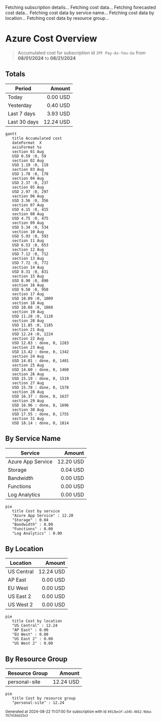 Fetching subscription details...
Fetching cost data...
Fetching forecasted cost data...
Fetching cost data by service name...
Fetching cost data by location...
Fetching cost data by resource group...
# Azure Cost Overview

> Accumulated cost for subscription id `JPF Pay-As-You-Go` from **08/01/2024** to **08/21/2024**

## Totals

|Period|Amount|
|---|---:|
|Today|0.00 USD|
|Yesterday|0.40 USD|
|Last 7 days|3.93 USD|
|Last 30 days|12.24 USD|

```mermaid
gantt
   title Accumulated cost
   dateFormat  X
   axisFormat %s
   section 01 Aug
   USD 0.59 :0, 59
   section 02 Aug
   USD 1.19 :0, 119
   section 03 Aug
   USD 1.78 :0, 178
   section 04 Aug
   USD 2.37 :0, 237
   section 05 Aug
   USD 2.97 :0, 297
   section 06 Aug
   USD 3.56 :0, 356
   section 07 Aug
   USD 4.15 :0, 415
   section 08 Aug
   USD 4.75 :0, 475
   section 09 Aug
   USD 5.34 :0, 534
   section 10 Aug
   USD 5.93 :0, 593
   section 11 Aug
   USD 6.53 :0, 653
   section 12 Aug
   USD 7.12 :0, 712
   section 13 Aug
   USD 7.72 :0, 772
   section 14 Aug
   USD 8.31 :0, 831
   section 15 Aug
   USD 8.90 :0, 890
   section 16 Aug
   USD 9.50 :0, 950
   section 17 Aug
   USD 10.09 :0, 1009
   section 18 Aug
   USD 10.68 :0, 1068
   section 19 Aug
   USD 11.28 :0, 1128
   section 20 Aug
   USD 11.85 :0, 1185
   section 21 Aug
   USD 12.24 :0, 1224
   section 22 Aug
   USD 12.83 : done, 0, 1283
   section 23 Aug
   USD 13.42 : done, 0, 1342
   section 24 Aug
   USD 14.01 : done, 0, 1401
   section 25 Aug
   USD 14.60 : done, 0, 1460
   section 26 Aug
   USD 15.19 : done, 0, 1519
   section 27 Aug
   USD 15.78 : done, 0, 1578
   section 28 Aug
   USD 16.37 : done, 0, 1637
   section 29 Aug
   USD 16.96 : done, 0, 1696
   section 30 Aug
   USD 17.55 : done, 0, 1755
   section 31 Aug
   USD 18.14 : done, 0, 1814
```

## By Service Name

|Service|Amount|
|---|---:|
|Azure App Service|12.20 USD|
|Storage|0.04 USD|
|Bandwidth|0.00 USD|
|Functions|0.00 USD|
|Log Analytics|0.00 USD|

```mermaid
pie
   title Cost by service
   "Azure App Service" : 12.20
   "Storage" : 0.04
   "Bandwidth" : 0.00
   "Functions" : 0.00
   "Log Analytics" : 0.00
```

## By Location

|Location|Amount|
|---|---:|
|US Central|12.24 USD|
|AP East|0.00 USD|
|EU West|0.00 USD|
|US East 2|0.00 USD|
|US West 2|0.00 USD|

```mermaid
pie
   title Cost by location
   "US Central" : 12.24
   "AP East" : 0.00
   "EU West" : 0.00
   "US East 2" : 0.00
   "US West 2" : 0.00
```

## By Resource Group

|Resource Group|Amount|
|---|---:|
|personal-site|12.24 USD|

```mermaid
pie
   title Cost by resource group
   "personal-site" : 12.24
```

<sup>Generated at 2024-08-22 11:07:00 for subscription with id `4913be3f-a345-4652-9bba-767418dd25e3`</sup>
